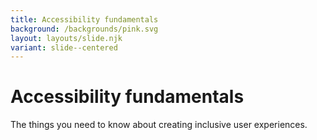 ```yaml
---
title: Accessibility fundamentals
background: /backgrounds/pink.svg
layout: layouts/slide.njk
variant: slide--centered
---
```


# Accessibility fundamentals

The things you need to know about creating inclusive user experiences.
